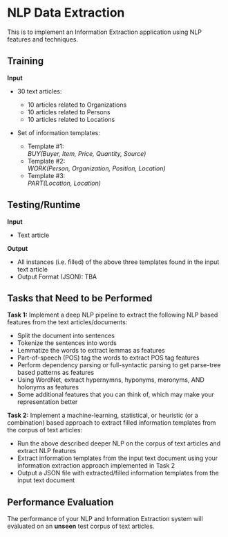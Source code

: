 # NLP Data Extraction
This is to implement an Information Extraction application using NLP features and techniques.

## **Training**
**Input**
- 30 text articles:
    - 10 articles related to Organizations
    - 10 articles related to Persons
    - 10 articles related to Locations

- Set of information templates:
    - Template #1:  
    *BUY(Buyer, Item, Price, Quantity, Source)*
    - Template #2:  
    *WORK(Person, Organization, Position, Location)*
    - Template #3:  
    *PART(Location, Location)*

## **Testing/Runtime**
**Input**
- Text article  

**Output**
- All instances (i.e. filled) of the above three templates found in the input text article
- Output Format (JSON): TBA

## **Tasks that Need to be Performed**
**Task 1:** Implement a deep NLP pipeline to extract the following NLP based features from the text articles/documents: 
- Split the document into sentences
- Tokenize the sentences into words 
- Lemmatize the words to extract lemmas as features 
- Part-of-speech (POS) tag the words to extract POS tag features 
- Perform dependency parsing or full-syntactic parsing to get parse-tree based patterns as features 
- Using WordNet, extract hypernymns, hyponyms, meronyms, AND holonyms as features 
- Some additional features that you can think of, which may make your representation better 

**Task 2:** Implement a machine-learning, statistical, or heuristic (or a combination) based approach to extract filled information templates from the corpus of text articles:
- Run the above described deeper NLP on the corpus of text articles and extract NLP features
- Extract information templates from the input text document using your information extraction approach implemented in Task 2
- Output a JSON file with extracted/filled information templates from the input text document

## **Performance Evaluation**
The performance of your NLP and Information Extraction system will evaluated on an **unseen** test corpus of text articles.